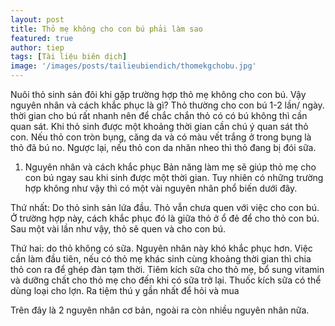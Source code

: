 ```yaml
---
layout: post
title: Thỏ mẹ không cho con bú phải làm sao
featured: true
author: tiep
tags: [Tài liệu biên dịch]
image: '/images/posts/tailieubiendich/thomekgchobu.jpg'
---
```

Nuôi thỏ sinh sản đôi khi gặp trường hợp thỏ mẹ không cho con bú. Vậy nguyên nhân và cách khắc phục là gì?
Thỏ thường cho con bú 1-2 lần/ ngày. thời gian cho bú rất nhanh nên để chắc chắn thỏ có có bú không thì cần quan sát. Khi thỏ sinh được một khoảng thời gian cần chú ý quan sát thỏ con. Nếu thỏ con tròn bụng, căng da và có màu vết trắng ở trong bụng là thỏ đã bú no. Ngược lại, nếu thỏ con da nhăn nheo thì thỏ đang bị đói sữa.

1. Nguyên nhân và cách khắc phục
Bản năng làm mẹ sẽ giúp thỏ mẹ cho con bú ngay sau khi sinh được một thời gian. Tuy nhiên có những trường hợp không như vậy thì có một vài nguyên nhân phổ biến dưới đây.

Thứ nhất: Do thỏ sinh sản lứa đầu. Thỏ vẫn chưa quen với việc cho con bú. Ở trường hợp này, cách khắc phục đó là giữa thỏ ở ổ đẻ để cho thỏ con bú. Sau một vài lần như vậy, thỏ sẽ quen và cho con bú.

Thứ hai: do thỏ không có sữa. Nguyên nhân này khó khắc phục hơn. Việc cần làm đầu tiên, nếu có thỏ mẹ khác sinh cùng khoảng thời gian thì chia thỏ con ra để ghép đàn tạm thời. Tiêm kích sữa cho thỏ mẹ, bổ sung vitamin và dưỡng chất cho thỏ mẹ cho đến khi có sữa trở lại. Thuốc kích sữa có thể dùng loại cho lợn. Ra tiệm thú y gần nhất để hỏi và mua

Trên đây là 2 nguyên nhân cơ bản, ngoài ra còn nhiều nguyên nhân nữa. 

